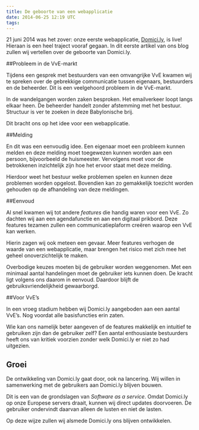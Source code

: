 ```yaml
---
title: De geboorte van een webapplicatie
date: 2014-06-25 12:19 UTC
tags:
---
```


21 juni 2014 was het zover: onze eerste webapplicatie, [Domici.ly](http://domici.ly), is live! Hieraan is een heel traject vooraf gegaan. In dit eerste artikel van ons blog zullen wij vertellen over de geboorte van Domici.ly.

##Probleem in de VvE-markt

Tijdens een gesprek met bestuurders van een omvangrijke VvE kwamen wij te spreken over de gebrekkige communicatie tussen eigenaars, bestuurders en de beheerder. Dit is  een veelgehoord probleem in de VvE-markt.

In de wandelgangen worden zaken besproken. Het emailverkeer loopt langs elkaar heen. De beheerder handelt zonder afstemming met het bestuur. Structuur is ver te zoeken in deze Babylonische brij. 

Dit bracht ons op het idee voor een webapplicatie. 

##Melding

En dit was een eenvoudig idee. Een eigenaar moet een probleem kunnen melden en deze melding moet toegewezen kunnen worden aan een persoon, bijvoorbeeld de huismeester. Vervolgens moet voor de betrokkenen inzichtelijk zijn hoe het ervoor staat met deze melding.

Hierdoor weet het bestuur welke problemen spelen en kunnen deze problemen worden opgelost. Bovendien kan zo gemakkelijk toezicht worden gehouden op de afhandeling van deze meldingen.

##Eenvoud

Al snel kwamen wij tot andere *features* die handig waren voor een VvE. Zo dachten wij aan een agendafunctie en aan een digitaal prikbord. Deze features tezamen zullen een communicatieplaform creëren waarop een VvE kan werken.

Hierin zagen wij ook meteen een gevaar. Meer features verhogen de waarde van een webapplicatie, maar brengen het risico met zich mee het geheel onoverzichtelijk te maken. 

Overbodige keuzes moeten bij de gebruiker worden weggenomen. Met een minimaal aantal handelingen moet de gebruiker iets kunnen doen. De kracht ligt volgens ons daarom in eenvoud.  Daardoor blijft de gebruiksvriendelijkheid gewaarborgd.

##Voor VvE’s

In een vroeg stadium hebben wij Domici.ly aangeboden aan een aantal VvE’s. Nog voordat alle basisfuncties erin zaten.

Wie kan ons namelijk beter aangeven of de features makkelijk en intuitief te gebruiken zijn dan de gebruiker zelf? Een aantal enthousiaste bestuurders heeft ons van kritiek voorzien zonder welk Domici.ly er niet zo had uitgezien.

## Groei

De ontwikkeling van Domici.ly gaat door, ook na lancering. Wij willen in samenwerking met de gebruikers aan Domici.ly blijven bouwen. 

Dit is een van de grondslagen van *Software as a service*. Omdat Domici.ly op onze Europese servers draait, kunnen wij direct updates doorvoeren. De gebruiker ondervindt daarvan alleen de lusten en niet de lasten.

Op deze wijze zullen wij alsmede Domici.ly ons blijven ontwikkelen.

<br />
